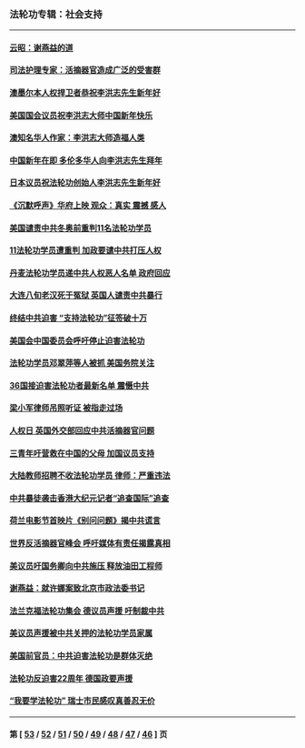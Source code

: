 ### 法轮功专辑：社会支持
---
#### [云昭：谢燕益的道](../../pages/nf4386/n13607391.md?03020430) 
#### [司法护理专家：活摘器官造成广泛的受害群](../../pages/nf4386/n13570425.md?03020430) 
#### [澳墨尔本人权捍卫者恭祝李洪志先生新年好](../../pages/nf4386/n13556164.md?03020430) 
#### [美国国会议员祝李洪志大师中国新年快乐](../../pages/nf4386/n13554208.md?03020430) 
#### [澳知名华人作家：李洪志大师造福人类](../../pages/nf4386/n13552049.md?03020430) 
#### [中国新年在即 多伦多华人向李洪志先生拜年](../../pages/nf4386/n13531756.md?03020430) 
#### [日本议员祝法轮功创始人李洪志先生新年好](../../pages/nf4386/n13543228.md?03020430) 
#### [《沉默呼声》华府上映 观众：真实 震撼 感人](../../pages/nf4386/n13524739.md?03020430) 
#### [美国谴责中共冬奥前重判11名法轮功学员](../../pages/nf4386/n13521806.md?03020430) 
#### [11法轮功学员遭重判 加政要谴中共打压人权](../../pages/nf4386/n13521294.md?03020430) 
#### [丹麦法轮功学员递中共人权恶人名单 政府回应](../../pages/nf4386/n13497482.md?03020430) 
#### [大连八旬老汉死于冤狱 英国人谴责中共暴行](../../pages/nf4386/n13480118.md?03020430) 
#### [终结中共迫害 “支持法轮功”征签破十万](../../pages/nf4386/n13471084.md?03020430) 
#### [美国会中国委员会呼吁停止迫害法轮功](../../pages/nf4386/n13465411.md?03020430) 
#### [法轮功学员邓翠萍等人被抓 美国务院关注](../../pages/nf4386/n13451524.md?03020430) 
#### [36国接迫害法轮功者最新名单 震慑中共](../../pages/nf4386/n13445909.md?03020430) 
#### [梁小军律师吊照听证 被指走过场](../../pages/nf4386/n13437662.md?03020430) 
#### [人权日 英国外交部回应中共活摘器官问题](../../pages/nf4386/n13430243.md?03020430) 
#### [三青年吁营救在中国的父母 加国议员支持](../../pages/nf4386/n13429744.md?03020430) 
#### [大陆教师招聘不收法轮功学员 律师：严重违法](../../pages/nf4386/n13365839.md?03020430) 
#### [中共暴徒袭击香港大纪元记者“追查国际”追查](../../pages/nf4386/n13343404.md?03020430) 
#### [荷兰电影节首映片《别问问题》揭中共谎言](../../pages/nf4386/n13321179.md?03020430) 
#### [世界反活摘器官峰会 呼吁媒体有责任揭露真相](../../pages/nf4386/n13264475.md?03020430) 
#### [美议员吁国务卿向中共施压 释放油田工程师](../../pages/nf4386/n13233845.md?03020430) 
#### [谢燕益：就许娜案致北京市政法委书记](../../pages/nf4386/n13182701.md?03020430) 
#### [法兰克福法轮功集会 德议员声援 吁制裁中共](../../pages/nf4386/n13175975.md?03020430) 
#### [美议员声援被中共关押的法轮功学员家属](../../pages/nf4386/n13158310.md?03020430) 
#### [美国前官员：中共迫害法轮功是群体灭绝](../../pages/nf4386/n13157750.md?03020430) 
#### [法轮功反迫害22周年 德国政要声援](../../pages/nf4386/n13143632.md?03020430) 
#### [“我要学法轮功” 瑞士市民感叹真善忍无价](../../pages/nf4386/n13129633.md?03020430) 

---
#### 第 [ [53](./53.md?03020430) / [52](./52.md?03020430) / [51](./51.md?03020430) / [50](./50.md?03020430) / [49](./49.md?03020430) / [48](./48.md?03020430) / [47](./47.md?03020430) / [46](./46.md?03020430) ] 页
